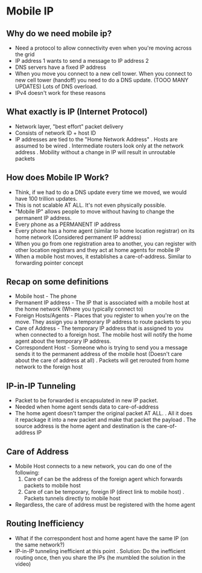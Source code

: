# Mobile IP

## Why do we need mobile ip?

- Need a protocol to allow connectivity even when you're moving across the grid
- IP address 1 wants to send a message to IP address 2
- DNS servers have a fixed IP address 
- When you move you connect to a new cell tower. When you connect to new cell tower (handoff) you need to do a DNS update. (TOOO MANY UPDATES) Lots of DNS overload. 
- IPv4 doesn't work for these reasons

## What exactly is IP (Internet Protocol)

- Network layer, "best effort" packet delivery
- Consists of network ID + host ID
- IP addresses are tied to the "Home Network Address"
    . Hosts are assumed to be wired
    . Intermediate routers look only at the network address
    . Mobility without a change in IP will result in unroutable packets

## How does Mobile IP Work?

- Think, if we had to do a DNS update every time we moved, we would have 100 trillion updates.
- This is not scalable AT ALL. It's not even physically possible. 
- "Mobile IP" allows people to move without having to change the permanent IP address.
- Every phone as a PERMANENT IP address
- Every phone has a home agent (similar to home location registrar) on its home network (Considered permanent IP address)
- When you go from one registration area to another, you can register with other location registrars and they act at home agents for mobile IP
- When a mobile host moves, it establishes a care-of-address. Similar to forwarding pointer concept

## Recap on some definitions

- Mobile host - The phone
- Permanent IP address - The IP that is associated with a mobile host at the home network (Where you typically connect to)
- Foreign Hosts/Agents - Places that you register to when you're on the move. They assign you a temporary IP address to route packets to you
- Care of Address - The temporary IP address that is assigned to you when connected to a foreign host. The mobile host will notify the home agent about the temporary IP address.
- Correspondent Host - Someone who is trying to send you a message sends it to the permanent address of the mobile host (Doesn't care about the care of address at all)
    . Packets will get rerouted from home network to the foreign host

## IP-in-IP Tunneling

- Packet to be forwarded is encapsulated in new IP packet.
- Needed when home agent sends data to care-of-address
- The home agent doesn't tamper the original packet AT ALL.
    . All it does it repackage it into a new packet and make that packet the payload
    . The source address is the home agent and destination is the care-of-address IP

## Care of Address

- Mobile Host connects to a new network, you can do one of the following:
    1. Care of can be the address of the foreign agent which forwards packets to mobile host
    2. Care of can be temporary, foreign IP (direct link to mobile host)
        . Packets tunnels directly to mobile host
- Regardless, the care of address must be registered with the home agent

## Routing Inefficiency 

- What if the correspondent host and home agent have the same IP (on the same network?)
- IP-in-IP tunneling inefficient at this point
    . Solution: Do the inefficient routing once, then you share the IPs (he mumbled the solution in the video)


